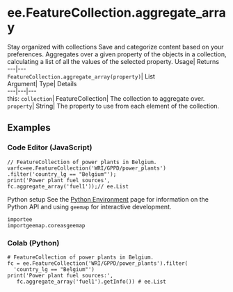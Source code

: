  
#  ee.FeatureCollection.aggregate_array 
Stay organized with collections  Save and categorize content based on your preferences. 
Aggregates over a given property of the objects in a collection, calculating a list of all the values of the selected property. Usage| Returns  
---|---  
`FeatureCollection.aggregate_array(property)`| List  
Argument| Type| Details  
---|---|---  
this: `collection`| FeatureCollection| The collection to aggregate over.  
`property`| String| The property to use from each element of the collection.  
## Examples
### Code Editor (JavaScript)
```
// FeatureCollection of power plants in Belgium.
varfc=ee.FeatureCollection('WRI/GPPD/power_plants')
.filter('country_lg == "Belgium"');
print('Power plant fuel sources',
fc.aggregate_array('fuel1'));// ee.List
```

Python setup
See the [ Python Environment](https://developers.google.com/earth-engine/guides/python_install) page for information on the Python API and using `geemap` for interactive development.
```
importee
importgeemap.coreasgeemap
```

### Colab (Python)
```
# FeatureCollection of power plants in Belgium.
fc = ee.FeatureCollection('WRI/GPPD/power_plants').filter(
  'country_lg == "Belgium"')
print('Power plant fuel sources:',
   fc.aggregate_array('fuel1').getInfo()) # ee.List
```

